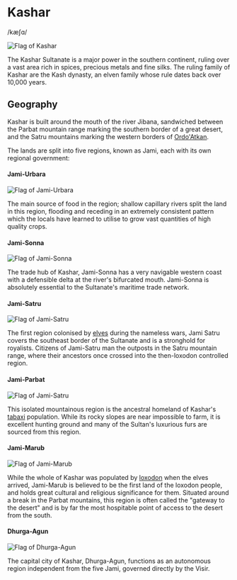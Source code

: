 # Kashar
/kæʃɑ/

![Flag of Kashar](/places/kashar/Flag-Kashar.png)

The Kashar Sultanate is a major power in the southern continent, ruling over a vast area rich in spices, precious metals and fine silks. The ruling family of Kashar are the Kash dynasty, an elven family whose rule dates back over 10,000 years. 

## Geography

Kashar is built around the mouth of the river Jibana, sandwiched between the Parbat mountain range marking the southern border of a great desert, and the Satru mountains marking the western borders of [Ordo'Atkan](/places/Ordo_Atkan).

The lands are split into five regions, known as Jami, each with its own regional government:

#### Jami-Urbara

![Flag of Jami-Urbara](/places/kashar/Flag-Jami-Urbara.png)

The main source of food in the region; shallow capillary rivers split the land in this region, flooding and receding in an extremely consistent pattern which the locals have learned to utilise to grow vast quantities of high quality crops.

#### Jami-Sonna

![Flag of Jami-Sonna](/places/kashar/Flag-Jami-Sonna.png)

The trade hub of Kashar, Jami-Sonna has a very navigable western coast with a defensible delta at the river's bifurcated mouth. Jami-Sonna is absolutely essential to the Sultanate's maritime trade network.

#### Jami-Satru

![Flag of Jami-Satru](/places/kashar/Flag-Jami-Satru.png)

The first region colonised by [elves](/lore/species/elf) during the nameless wars, Jami Satru covers the southeast border of the Sultanate and is a stronghold for royalists. Citizens of Jami-Satru man the outposts in the Satru mountain range, where their ancestors once crossed into the then-loxodon controlled region.

#### Jami-Parbat

![Flag of Jami-Satru](/places/kashar/Flag-Jami-Satru.png)

This isolated mountainous region is the ancestral homeland of Kashar's [tabaxi](/lore/species/tabaxi) population. While its rocky slopes are near impossible to farm, it is excellent hunting ground and many of the Sultan's luxurious furs are sourced from this region.

#### Jami-Marub

![Flag of Jami-Marub](/places/kashar/Flag-Jami-Marub.png)

While the whole of Kashar was populated by [loxodon](/lore/species/loxodon) when the elves arrived, Jami-Marub is believed to be the first land of the loxodon people, and holds great cultural and religious significance for them. Situated around a break in the Parbat mountains, this region is often called the "gateway to the desert" and is by far the most hospitable point of access to the desert from the south.

#### Dhurga-Agun

![Flag of Dhurga-Agun](/places/kashar/Flag-Dhurga-Agun.png)

The capital city of Kashar, Dhurga-Agun, functions as an autonomous region independent from the five Jami, governed directly by the Visir.


